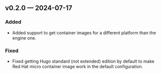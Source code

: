## v0.2.0 — 2024-07-17

### Added

* Added support to get container images for a different platform than the engine one.

### Fixed

* Fixed getting Hugo standard (not extended) edition by default to make Red Hat micro container image work in the default configuration.
